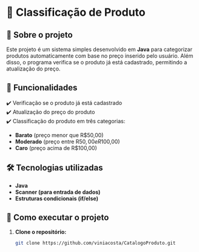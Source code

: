 # 🛒 Classificação de Produto  

## 📌 Sobre o projeto  
Este projeto é um sistema simples desenvolvido em **Java** para categorizar produtos automaticamente com base no preço inserido pelo usuário. Além disso, o programa verifica se o produto já está cadastrado, permitindo a atualização do preço.  

## 🚀 Funcionalidades  
✔️ Verificação se o produto já está cadastrado  
✔️ Atualização do preço do produto  
✔️ Classificação do produto em três categorias:  
   - **Barato** (preço menor que R$50,00)  
   - **Moderado** (preço entre R$50,00 e R$100,00)  
   - **Caro** (preço acima de R$100,00)  

## 🛠️ Tecnologias utilizadas  
- **Java**  
- **Scanner (para entrada de dados)**  
- **Estruturas condicionais (if/else)**  

## 📂 Como executar o projeto  
1. **Clone o repositório:**  
   ```bash
   git clone https://github.com/viniacosta/CatalogoProduto.git
